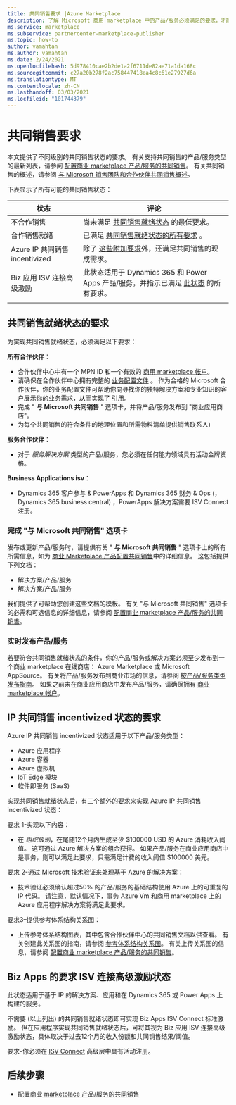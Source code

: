 ```yaml
---
title: 共同销售要求 |Azure Marketplace
description: 了解 Microsoft 商用 marketplace 中的产品/服务必须满足的要求，才能符合共同销售的 incentivized 或共同销售的状态。
ms.service: marketplace
ms.subservice: partnercenter-marketplace-publisher
ms.topic: how-to
author: vamahtan
ms.author: vamahtan
ms.date: 2/24/2021
ms.openlocfilehash: 5d978410cae2b2de1a2f6711de82ae71a1da168c
ms.sourcegitcommit: c27a20b278f2ac758447418ea4c8c61e27927d6a
ms.translationtype: MT
ms.contentlocale: zh-CN
ms.lasthandoff: 03/03/2021
ms.locfileid: "101744379"
---
```

# <a name="co-sell-requirements"></a>共同销售要求

本文提供了不同级别的共同销售状态的要求。 有关支持共同销售的产品/服务类型的最新列表，请参阅  [配置商业 marketplace 产品/服务的共同销售](commercial-marketplace-co-sell.md)。 有关共同销售的概述，请参阅 [与 Microsoft 销售团队和合作伙伴共同销售概述](marketplace-co-sell.md)。

下表显示了所有可能的共同销售状态：

| 状态 | 评论 |
| ------------ | ------------- |
| 不合作销售 | 尚未满足 [共同销售就绪状态](#requirements-for-co-sell-ready-status) 的最低要求。 |
| 合作销售就绪 | 已满足 [共同销售就绪状态的所有要求](#requirements-for-co-sell-ready-status) 。 |
| Azure IP 共同销售 incentivized | 除了 [这些附加要求](#requirements-for-IP-Co-sell-incentivized-status)外，还满足共同销售的现成需求。 |
| Biz 应用 ISV 连接高级激励  | 此状态适用于 Dynamics 365 和 Power Apps 产品/服务，并指示已满足 [此状态](#requirements-for-biz-apps-isv-connect-premium-incentive-status) 的所有要求。 |
|||

## <a name="requirements-for-co-sell-ready-status"></a>共同销售就绪状态的要求

为实现共同销售就绪状态，必须满足以下要求：

**所有合作伙伴**：

- 合作伙伴中心中有一个 MPN ID 和一个有效的 [商用 marketplace 帐户](./partner-center-portal/create-account.md)。
- 请确保在合作伙伴中心拥有完整的 [业务配置文件](/partner-center/create-a-marketing-profile.md) 。 作为合格的 Microsoft 合作伙伴，你的业务配置文件可帮助你向寻找你的独特解决方案和专业知识的客户展示你的业务需求，从而实现了 [引用](/partner-center/referrals.md)。
- 完成 " **与 Microsoft 共同销售** " 选项卡，并将产品/服务发布到 "商业应用商店"。
- 为每个共同销售的符合条件的地理位置和所需物料清单提供销售联系人) 

**服务合作伙伴**：

- 对于 _服务解决方案_ 类型的产品/服务，您必须在任何能力领域具有活动金牌资格。
 
**Business Applications isv**：

- Dynamics 365 客户参与 & PowerApps 和 Dynamics 365 财务 & Ops (，Dynamics 365 business central) ，PowerApps 解决方案需要 ISV Connect 注册。

### <a name="complete-the-co-sell-with-microsoft-tab"></a>完成 "与 Microsoft 共同销售" 选项卡

发布或更新产品/服务时，请提供有关 " **与 Microsoft 共同销售** " 选项卡上的所有所需信息，如为 [商业 Marketplace 产品配置共同销售](commercial-marketplace-co-sell.md)中的详细信息。 这包括提供下列文档：

- 解决方案/产品/服务
- 解决方案/产品/服务

我们提供了可帮助您创建这些文档的模板。 有关 "与 Microsoft 共同销售" 选项卡的必需和可选信息的详细信息，请参阅 [配置商业 marketplace 产品/服务的共同销售](commercial-marketplace-co-sell.md)。

### <a name="publish-your-offer-live"></a>实时发布产品/服务

若要符合共同销售就绪状态的条件，你的产品/服务或解决方案必须至少发布到一个商业 marketplace 在线商店： Azure Marketplace 或 Microsoft AppSource。 有关将产品/服务发布到商业市场的信息，请参阅 [按产品/服务类型发布指南](publisher-guide-by-offer-type.md)。 如果之前未在商业应用商店中发布产品/服务，请确保拥有 [商业 marketplace 帐户](./partner-center-portal/create-account.md)。

## <a name="requirements-for-ip-co-sell-incentivized-status"></a>IP 共同销售 incentivized 状态的要求

Azure IP 共同销售 incentivized 状态适用于以下产品/服务类型：

- Azure 应用程序
- Azure 容器
- Azure 虚拟机
- IoT Edge 模块
- 软件即服务 (SaaS)

实现共同销售就绪状态后，有三个额外的要求来实现 Azure IP 共同销售 incentivized 状态：

要求 1-实现以下内容：

- 在 _组织级别_，在尾随12个月内生成至少 $100000 USD 的 Azure 消耗收入阈值。 这可通过 Azure 解决方案的组合获得。 如果产品/服务在商业应用商店中是事务，则可以满足此要求，只需满足计费的收入阈值 $100000 美元。

要求 2-通过 Microsoft 技术验证来处理基于 Azure 的解决方案：
- 技术验证必须确认超过50% 的产品/服务的基础结构使用 Azure 上的可重复的 IP 代码。 请注意，默认情况下，事务 Azure Vm 和商用 marketplace 上的 Azure 应用程序解决方案将满足此要求。

要求3–提供参考体系结构关系图：
- 上传参考体系结构图表，其中包含合作伙伴中心的共同销售文档以供查看。 有关创建此关系图的指南，请参阅 [参考体系结构关系图](reference-architecture-diagram.md)。 有关上传关系图的信息，请参阅 [配置商业 marketplace 产品/服务的共同销售](commercial-marketplace-co-sell.md)。

## <a name="requirements-for-biz-apps-isv-connect-premium-incentive-status"></a>Biz Apps 的要求 ISV 连接高级激励状态

此状态适用于基于 IP 的解决方案、应用和在 Dynamics 365 或 Power Apps 上构建的服务。

不需要 (以上列出) 的共同销售就绪状态即可实现 Biz Apps ISV Connect 标准激励。 但在应用程序实现共同销售就绪状态后，可将其视为 Biz 应用 ISV 连接高级激励状态，具体取决于过去12个月的收入份额和共同销售结果/阈值。

要求-你必须在 [ISV Connect](business-applications-isv-program.md) 高级层中具有活动注册。

## <a name="next-steps"></a>后续步骤

- [配置商业 marketplace 产品/服务的共同销售](commercial-marketplace-co-sell.md)
